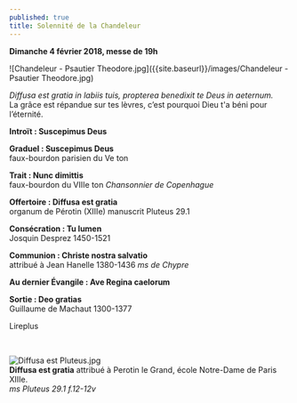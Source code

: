 ```yaml
---
published: true
title: Solennité de la Chandeleur
---
```

**Dimanche 4 février 2018, messe de 19h**  

![Chandeleur - Psautier Theodore.jpg]({{site.baseurl}}/images/Chandeleur - Psautier Theodore.jpg)


*Diffusa est gratia in labiis tuis, propterea benedixit te Deus in aeternum.*  
La grâce est répandue sur tes lèvres, c’est pourquoi Dieu t'a béni pour l’éternité.

**Introït : Suscepimus Deus**

**Graduel : Suscepimus Deus**  
faux-bourdon parisien du Ve ton

**Trait : Nunc dimittis**  
faux-bourdon du VIIIe ton *Chansonnier de Copenhague*

**Offertoire : Diffusa est gratia**  
organum de Pérotin (XIIIe) manuscrit Pluteus 29.1

**Consécration : Tu lumen**  
Josquin Desprez 1450-1521

**Communion : Christe nostra salvatio**  
attribué à Jean Hanelle 1380-1436 *ms de Chypre*

**Au dernier Évangile : Ave Regina caelorum**

**Sortie : Deo gratias**  
Guillaume de Machaut 1300-1377

Lireplus

&nbsp;

![Diffusa est Pluteus.jpg]({{site.baseurl}}/images/Diffusa%20est%20Pluteus.jpg)  
**Diffusa est gratia** attribué à Perotin le Grand, école Notre-Dame de Paris XIIIe.  
*ms Pluteus 29.1 f.12-12v*
